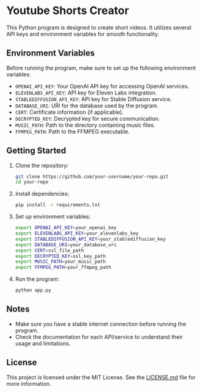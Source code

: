 # Youtube Shorts Creator

This Python program is designed to create short videos. It utilizes several API keys and environment variables for smooth functionality.

## Environment Variables

Before running the program, make sure to set up the following environment variables:

- `OPENAI_API_KEY`: Your OpenAI API key for accessing OpenAI services.
- `ELEVENLABS_API_KEY`: API key for Eleven Labs integration.
- `STABLEDIFFUSION_API_KEY`: API key for Stable Diffusion service.
- `DATABASE_URI`: URI for the database used by the program.
- `CERT`: Certificate information (if applicable).
- `DECRYPTED_KEY`: Decrypted key for secure communication.
- `MUSIC_PATH`: Path to the directory containing music files.
- `FFMPEG_PATH`: Path to the FFMPEG executable.

## Getting Started

1. Clone the repository:

    ```bash
    git clone https://github.com/your-username/your-repo.git
    cd your-repo
    ```

2. Install dependencies:

    ```bash
    pip install -r requirements.txt
    ```

3. Set up environment variables:

    ```bash
    export OPENAI_API_KEY=your_openai_key
    export ELEVENLABS_API_KEY=your_elevenlabs_key
    export STABLEDIFFUSION_API_KEY=your_stablediffusion_key
    export DATABASE_URI=your_database_uri
    export CERT=ssl_file_path
    export DECRYPTED_KEY=ssl_key_path
    export MUSIC_PATH=your_music_path
    export FFMPEG_PATH=your_ffmpeg_path
    ```

4. Run the program:

    ```bash
    python app.py
    ```

## Notes

- Make sure you have a stable internet connection before running the program.
- Check the documentation for each API/service to understand their usage and limitations.
  
## License

This project is licensed under the MIT License. See the [LICENSE.md](LICENSE.md) file for more information.

